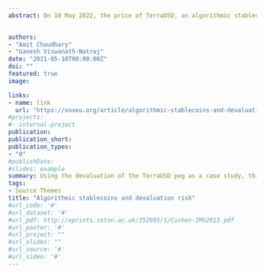 ```yaml
---
abstract: On 10 May 2022, the price of TerraUSD, an algorithmic stablecoin operating on the Terra blockchain, fell and it lost its peg to one US dollar. Using the devaluation of the TerraUSD peg as a case study, this column shows how algorithmic stablecoins are vulnerable to speculative attacks when the system is under-collateralised. The authors point to solutions – stable collateral and over-collateralisation – to stabilise the peg.

 
authors:
- "Amit Chaudhary"
- "Ganesh Viswanath-Natraj"
date: "2021-05-10T00:00:00Z"
doi: ""
featured: true
image:

links:
- name: link
  url: "https://voxeu.org/article/algorithmic-stablecoins-and-devaluation-risk"
#projects:
#- internal-project
publication: 
publication_short:
publication_types:
- "0"
#publishDate: 
#slides: example
summary: Using the devaluation of the TerraUSD peg as a case study, this column shows how algorithmic stablecoins are vulnerable to speculative attacks when the system is under-collateralised. The authors point to solutions – stable collateral and over-collateralisation – to stabilise the peg.
tags:
- Source Themes
title: "Algorithmic stablecoins and devaluation risk"
#url_code: '#'
#url_dataset: '#'
#url_pdf: http://eprints.soton.ac.uk/352095/1/Cushen-IMV2013.pdf
#url_poster: '#'
#url_project: ""
#url_slides: ""
#url_source: '#'
#url_video: '#'
---
```



